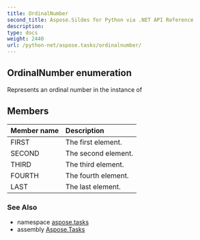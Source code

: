 ```yaml
---
title: OrdinalNumber
second_title: Aspose.Sildes for Python via .NET API Reference
description: 
type: docs
weight: 2440
url: /python-net/aspose.tasks/ordinalnumber/
---
```


## OrdinalNumber enumeration

Represents an ordinal number in the instance of

## Members
| Member name | Description |
| :- | :- |
|FIRST|The first element.|
|SECOND|The second element.|
|THIRD|The third element.|
|FOURTH|The fourth element.|
|LAST|The last element.|

### See Also

* namespace [aspose.tasks](/tasks/python-net/aspose.tasks/)
* assembly [Aspose.Tasks](/tasks/python-net/)

